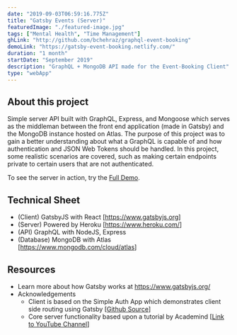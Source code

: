 ```yaml
---
date: "2019-09-03T06:59:16.775Z"
title: "Gatsby Events (Server)"
featuredImage: "./featured-image.jpg"
tags: ["Mental Health", "Time Management"]
ghLink: "http://github.com/bchehraz/graphql-event-booking"
demoLink: "https://gatsby-event-booking.netlify.com/"
duration: "1 month"
startDate: "September 2019"
description: "GraphQL + MongoDB API made for the Event-Booking Client"
type: "webApp"
---
```

<section>
<h2>About this project</h2>
<p>
  Simple server API built with GraphQL, Express, and Mongoose which serves as the middleman between the front end application (made in Gatsby) and the MongoDB instance hosted on Atlas.
  The purpose of this project was to gain a better understanding about what a GraphQL is capable of and how authentication and JSON Web Tokens should be handled.
  In this project, some realistic scenarios are covered, such as making certain endpoints private to certain users that are not authenticated.

  To see the server in action, try the <a href="https://gatsby-event-booking.netlify.com/">Full Demo</a>.
</p>
</section>
<section>
<h2>Technical Sheet</h2>
<ul>
<li>
  (Client) GatsbyJS with React
  [<a href="https://www.gatsbyjs.org">https://www.gatsbyjs.org</a>]
  </li>
  <li>
  (Server) Powered by Heroku
  [<a href="https://www.heroku.com/">https://www.heroku.com/</a>]
  </li>
  <li>
    (API) GraphQL with NodeJS, Express
  </li>
  <li>
  (Database) MongoDB with Atlas
  [<a href="https://www.mongodb.com/cloud/atlas">https://www.mongodb.com/cloud/atlas</a>]
  </li>
</ul>
</section>
<section>
<h2>Resources</h2>
<ul>
  <li>
    Learn more about how Gatsby works at
    <a href="https://www.gatsbyjs.org/">https://www.gatsbyjs.org/</a>
  </li>
  <li>
    Acknowledgements
    <ul>
      <li>
      Client is based on the Simple Auth App which demonstrates client side routing using Gatsby
        [<a href="https://github.com/gatsbyjs/gatsby/blob/master/examples/simple-auth/README.md">Github Source</a>]
      </li>
    </ul>
    <ul>
      <li>
      Core server functionality based upon a tutorial by Academind
      [<a href="https://www.youtube.com/channel/UCSJbGtTlrDami-tDGPUV9-w">Link to YouTube Channel</a>]
      </li>
    </ul>
  </li>
  </ul>
</section>

